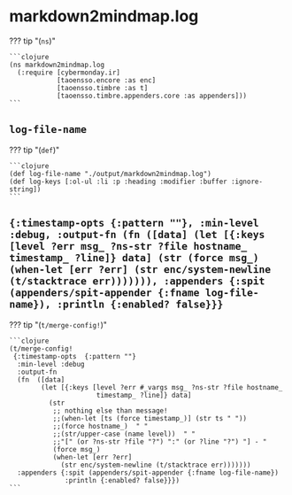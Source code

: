 # markdown2mindmap.log



??? tip  "(`ns`)"

    ```clojure
    (ns markdown2mindmap.log
      (:require [cybermonday.ir]
                [taoensso.encore :as enc]
                [taoensso.timbre :as t]
                [taoensso.timbre.appenders.core :as appenders]))
    ```

## `log-file-name`







??? tip  "(`def`)"

    ```clojure
    (def log-file-name "./output/markdown2mindmap.log")
    (def log-keys [:ol-ul :li :p :heading :modifier :buffer :ignore-string])
    ```

## `{:timestamp-opts {:pattern ""}, :min-level :debug, :output-fn (fn ([data] (let [{:keys [level ?err msg_ ?ns-str ?file hostname_ timestamp_ ?line]} data] (str (force msg_) (when-let [err ?err] (str enc/system-newline (t/stacktrace err))))))), :appenders {:spit (appenders/spit-appender {:fname log-file-name}), :println {:enabled? false}}}`



??? tip  "(`t/merge-config!`)"

    ```clojure
    (t/merge-config!
     {:timestamp-opts  {:pattern ""}
      :min-level :debug
      :output-fn
      (fn  ([data]
            (let [{:keys [level ?err #_vargs msg_ ?ns-str ?file hostname_
                          timestamp_ ?line]} data]
              (str
               ;; nothing else than message!
               ;;(when-let [ts (force timestamp_)] (str ts " "))
               ;;(force hostname_)  " "
               ;;(str/upper-case (name level))  " "
               ;;"[" (or ?ns-str ?file "?") ":" (or ?line "?") "] - "
               (force msg_)
               (when-let [err ?err]
                 (str enc/system-newline (t/stacktrace err)))))))
      :appenders {:spit (appenders/spit-appender {:fname log-file-name})
                  :println {:enabled? false}}})
    ```

